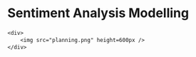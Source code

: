 <h1>Sentiment Analysis Modelling</h1>

<body>

    <div>
        <img src="planning.png" height=600px />
    </div>
</body>

